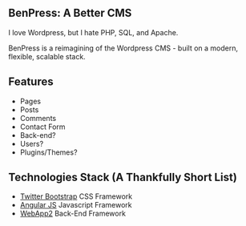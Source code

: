 ## BenPress: A Better CMS

I love Wordpress, but I hate PHP, SQL, and Apache.

BenPress is a reimagining of the Wordpress CMS - built on a modern, flexible, scalable stack.


## Features
- Pages
- Posts
- Comments
- Contact Form
- Back-end?
- Users?
- Plugins/Themes?


Technologies Stack (A Thankfully Short List)
--------------------------------------------
+ [Twitter Bootstrap](http://twitter.github.com/bootstrap/) CSS Framework
+ [Angular JS](http://twitter.github.com/bootstrap/) Javascript Framework
+ [WebApp2](http://twitter.github.com/bootstrap/) Back-End Framework

